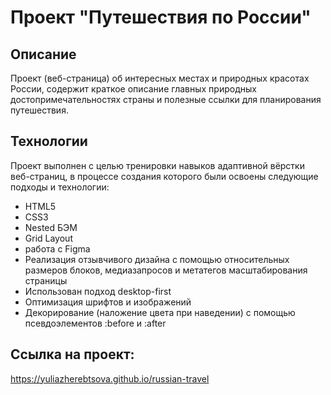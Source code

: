 # Проект "Путешествия по России"

## Описание
Проект (веб-страница) об интересных местах и природных красотах России, содержит краткое описание главных природных достопримечательностях страны и полезные ссылки для планирования путешествия.

## Технологии
Проект выполнен с целью тренировки навыков адаптивной вёрстки веб-страниц, в процессе создания которого были освоены следующие подходы и технологии:
* HTML5
* CSS3
* Nested БЭМ
* Grid Layout
* работа с Figma
* Реализация отзывчивого дизайна с помощью относительных размеров блоков, медиазапросов и метатегов масштабирования страницы
* Использован подход desktop-first
* Оптимизация шрифтов и изображений
* Декорирование (наложение цвета при наведении) с помощью псевдоэлементов :before и :after

## Ссылка на проект:

https://yuliazherebtsova.github.io/russian-travel

